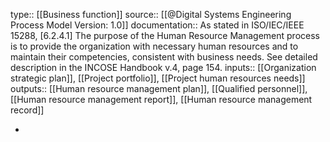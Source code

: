 type:: [[Business function]]
source:: [[@Digital Systems Engineering Process Model Version: 1.0]]
documentation:: As stated in ISO/IEC/IEEE 15288, [6.2.4.1] The purpose of the Human Resource Management process is to provide the organization with necessary human resources and to maintain their competencies, consistent with business needs.  See detailed description in the INCOSE Handbook v.4, page 154.
inputs:: [[Organization strategic plan]], [[Project portfolio]], [[Project human resources needs]]
outputs:: [[Human resource management plan]], [[Qualified personnel]], [[Human resource management report]], [[Human resource management record]]

-